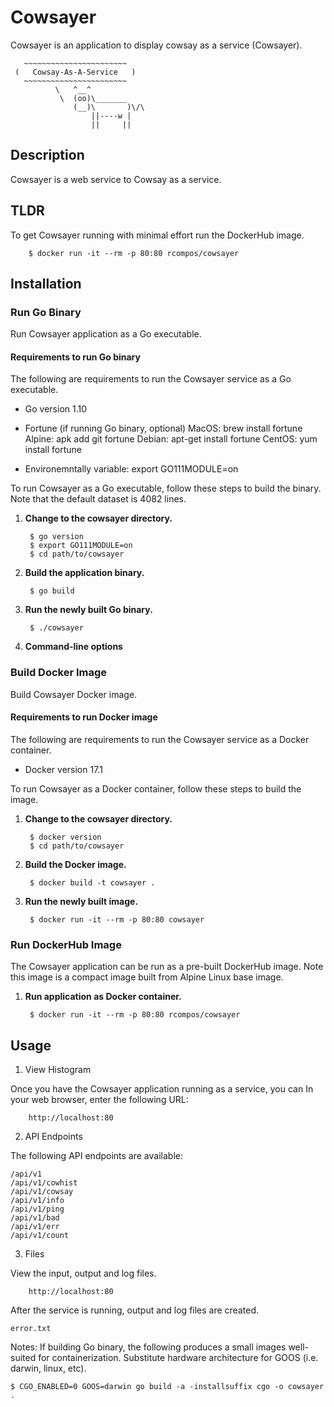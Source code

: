 # Cowsayer

Cowsayer is an application to display cowsay as a service (Cowsayer).

```
   ~~~~~~~~~~~~~~~~~~~~~~~
 (   Cowsay-As-A-Service   )
   ~~~~~~~~~~~~~~~~~~~~~~~
          \   ^__^
           \  (oo)\_______
              (__)\       )\/\
                  ||----w |
                  ||     ||
```

## Description ##

Cowsayer is a web service to Cowsay as a service.


## TLDR ##

To get Cowsayer running with minimal effort run the DockerHub image. 

        $ docker run -it --rm -p 80:80 rcompos/cowsayer

## Installation ##

### Run Go Binary ##

Run Cowsayer application as a Go executable.

#### Requirements to run Go binary ####

The following are requirements to run the Cowsayer service as a Go executable.

* Go version 1.10
* Fortune (if running Go binary, optional)
MacOS: brew install fortune
Alpine: apk add git fortune
Debian: apt-get install fortune
CentOS: yum install fortune

* Environemntally variable: export GO111MODULE=on

To run Cowsayer as a Go executable, follow these steps to build the binary.  Note that the default dataset is 4082 lines.

1. __Change to the cowsayer directory.__

        $ go version
        $ export GO111MODULE=on 
        $ cd path/to/cowsayer

2. __Build the application binary.__

        $ go build

3. __Run the newly built Go binary.__

        $ ./cowsayer

4. __Command-line options__



### Build Docker Image ###

Build Cowsayer Docker image.

#### Requirements to run Docker image ####

The following are requirements to run the Cowsayer service as a Docker container.

* Docker version 17.1

To run Cowsayer as a Docker container, follow these steps to build the image.

1. __Change to the cowsayer directory.__

        $ docker version
        $ cd path/to/cowsayer

2. __Build the Docker image.__

        $ docker build -t cowsayer .

3. __Run the newly built image.__

        $ docker run -it --rm -p 80:80 cowsayer


### Run DockerHub Image ###

The Cowsayer application can be run as a pre-built DockerHub image.  Note this image is a compact image built from Alpine Linux base image.

1. __Run application as Docker container.__

        $ docker run -it --rm -p 80:80 rcompos/cowsayer


## Usage ##


1. View Histogram

Once you have the Cowsayer application running as a service, you can In your web browser, enter the following URL:

        http://localhost:80

2. API Endpoints

The following API endpoints are available:

```
/api/v1
/api/v1/cowhist
/api/v1/cowsay
/api/v1/info
/api/v1/ping
/api/v1/bad
/api/v1/err
/api/v1/count
```

3. Files

View the input, output and log files.

        http://localhost:80

After the service is running, output and log files are created.

```
error.txt
```

Notes:
If building Go binary, the following produces a small images well-suited for containerization.  Substitute hardware architecture for GOOS (i.e. darwin, linux, etc).

	$ CGO_ENABLED=0 GOOS=darwin go build -a -installsuffix cgo -o cowsayer .
